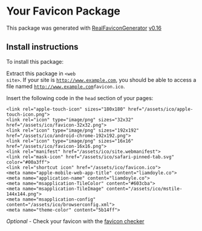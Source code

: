 # Your Favicon Package

This package was generated with [RealFaviconGenerator](https://realfavicongenerator.net/) [v0.16](https://realfavicongenerator.net/change_log#v0.16)

## Install instructions

To install this package:

Extract this package in <code>&lt;web site&gt;<?php echo /assets/ico/ ?></code>. If your site is <code>http://www.example.com</code>, you should be able to access a file named <code>http://www.example.com<?php echo /assets/ico/ ?>favicon.ico</code>.

Insert the following code in the `head` section of your pages:

    <link rel="apple-touch-icon" sizes="180x180" href="/assets/ico/apple-touch-icon.png">
    <link rel="icon" type="image/png" sizes="32x32" href="/assets/ico/favicon-32x32.png">
    <link rel="icon" type="image/png" sizes="192x192" href="/assets/ico/android-chrome-192x192.png">
    <link rel="icon" type="image/png" sizes="16x16" href="/assets/ico/favicon-16x16.png">
    <link rel="manifest" href="/assets/ico/site.webmanifest">
    <link rel="mask-icon" href="/assets/ico/safari-pinned-tab.svg" color="#00a3ff">
    <link rel="shortcut icon" href="/assets/ico/favicon.ico">
    <meta name="apple-mobile-web-app-title" content="liamdoyle.co">
    <meta name="application-name" content="liamdoyle.co">
    <meta name="msapplication-TileColor" content="#603cba">
    <meta name="msapplication-TileImage" content="/assets/ico/mstile-144x144.png">
    <meta name="msapplication-config" content="/assets/ico/browserconfig.xml">
    <meta name="theme-color" content="5b14ff">

*Optional* - Check your favicon with the [favicon checker](https://realfavicongenerator.net/favicon_checker)